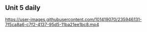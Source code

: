 ## Unit 5 daily




https://user-images.githubusercontent.com/101419070/235946131-7f5ca8a6-c7f2-4137-95d5-11ba21ee1bc8.mp4


